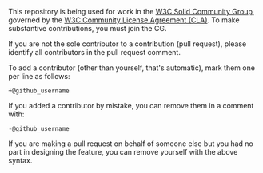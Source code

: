 This repository is being used for work in the
[W3C Solid Community Group](https://www.w3.org/community/solid/),
governed by the
[W3C Community License Agreement (CLA)](http://www.w3.org/community/about/agreements/cla/). To make substantive contributions, you must join the CG.

If you are not the sole contributor to a contribution (pull request), please
identify all contributors in the pull request comment.

To add a contributor (other than yourself, that's automatic), mark them one
per line as follows:

```
+@github_username
```

If you added a contributor by mistake, you can remove them in a comment with:

```
-@github_username
```

If you are making a pull request on behalf of someone else but you had no
part in designing the feature, you can remove yourself with the above syntax.
